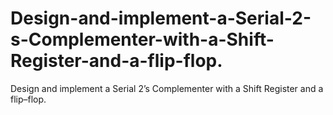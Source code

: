 # Design-and-implement-a-Serial-2-s-Complementer-with-a-Shift-Register-and-a-flip-flop.
Design and  implement a Serial 2’s Complementer with a Shift Register and a flip–flop.
